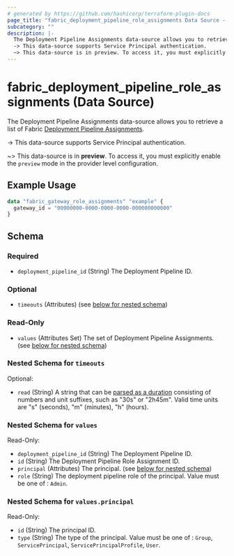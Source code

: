 ```yaml
---
# generated by https://github.com/hashicorp/terraform-plugin-docs
page_title: "fabric_deployment_pipeline_role_assignments Data Source - terraform-provider-fabric"
subcategory: ""
description: |-
  The Deployment Pipeline Assignments data-source allows you to retrieve a list of Fabric Deployment Pipeline Assignments https://learn.microsoft.com/fabric/cicd/deployment-pipelines/intro-to-deployment-pipelines.
  -> This data-source supports Service Principal authentication.
  ~> This data-source is in preview. To access it, you must explicitly enable the preview mode in the provider level configuration.
---
```


# fabric_deployment_pipeline_role_assignments (Data Source)

The Deployment Pipeline Assignments data-source allows you to retrieve a list of Fabric [Deployment Pipeline Assignments](https://learn.microsoft.com/fabric/cicd/deployment-pipelines/intro-to-deployment-pipelines).

-> This data-source supports Service Principal authentication.

~> This data-source is in **preview**. To access it, you must explicitly enable the `preview` mode in the provider level configuration.

## Example Usage

```terraform
data "fabric_gateway_role_assignments" "example" {
  gateway_id = "00000000-0000-0000-0000-000000000000"
}
```

<!-- schema generated by tfplugindocs -->
## Schema

### Required

- `deployment_pipeline_id` (String) The Deployment Pipeline ID.

### Optional

- `timeouts` (Attributes) (see [below for nested schema](#nestedatt--timeouts))

### Read-Only

- `values` (Attributes Set) The set of Deployment Pipeline Assignments. (see [below for nested schema](#nestedatt--values))

<a id="nestedatt--timeouts"></a>

### Nested Schema for `timeouts`

Optional:

- `read` (String) A string that can be [parsed as a duration](https://pkg.go.dev/time#ParseDuration) consisting of numbers and unit suffixes, such as "30s" or "2h45m". Valid time units are "s" (seconds), "m" (minutes), "h" (hours).

<a id="nestedatt--values"></a>

### Nested Schema for `values`

Read-Only:

- `deployment_pipeline_id` (String) The Deployment Pipeline ID.
- `id` (String) The Deployment Pipeline Role Assignment ID.
- `principal` (Attributes) The principal. (see [below for nested schema](#nestedatt--values--principal))
- `role` (String) The deployment pipeline role of the principal. Value must be one of : `Admin`.

<a id="nestedatt--values--principal"></a>

### Nested Schema for `values.principal`

Read-Only:

- `id` (String) The principal ID.
- `type` (String) The type of the principal. Value must be one of : `Group`, `ServicePrincipal`, `ServicePrincipalProfile`, `User`.
